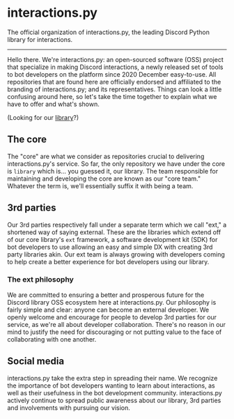 # interactions.py

The official organization of interactions.py, the leading Discord Python library for interactions.

----

Hello there. We're interactions.py: an open-sourced software (OSS) project that specialize in making Discord interactions, a
newly released set of tools to bot developers on the platform since 2020 December easy-to-use. All repositories that are found
here are officially endorsed and affiliated to the branding of interactions.py; and its representatives. Things can look a little
confusing around here, so let's take the time together to explain what we have to offer and what's shown.

(Looking for our [library](https://github.com/interactions-py/library)?)

## The core

The "core" are what we consider as repositories crucial to delivering interactions.py's service. So far, the only repository we 
have under the core is `library` which is... you guessed it, our library. The team responsible for maintaining and developing
the core are known as our "core team." Whatever the term is, we'll essentially suffix it with being a team.

## 3rd parties

Our 3rd parties respectively fall under a separate term which we call "ext," a shortened way of saying external. These are the
libraries which extend off of our core library's `ext` framework, a software development kit (SDK) for bot developers to use allowing
an easy and simple DX with creating 3rd party libraries akin. Our ext team is always growing with developers coming to help create
a better experience for bot developers using our library.

### The ext philosophy

We are committed to ensuring a better and prosperous future for the Discord library OSS ecosystem here at interactions.py. Our philosophy
is fairly simple and clear: anyone can become an external developer. We openly welcome and encourage for people to develop 3rd parties
for our service, as we're all about developer collaboration. There's no reason in our mind to justify the need for discouraging or not 
putting value to the face of collaborating with one another. 

## Social media

interactions.py take the extra step in spreading their name. We recognize the importance of bot developers wanting to learn about interactions,
as well as their usefulness in the bot development community. interactions.py actively continue to spread public awareness about our library,
3rd parties and involvements with pursuing our vision.
